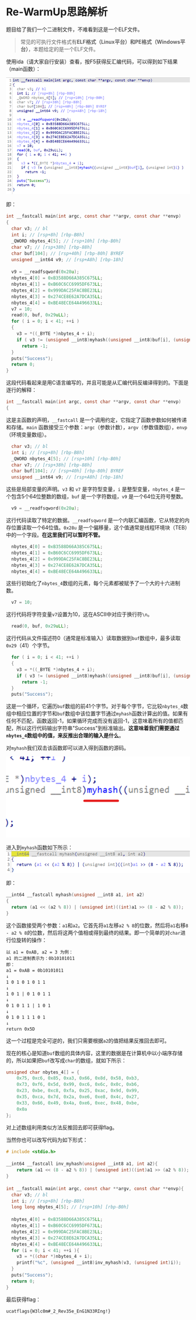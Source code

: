 # Re-WarmUp思路解析

题目给了我们一个二进制文件，不难看到这是一个ELF文件。

> 常见的可执行文件格式有**ELF格式（Linux平台）和PE格式（Windows平台）**，本题给定的是一个ELF文件。

使用ida（请大家自行安装）查看，按F5获得反汇编代码，可以得到如下结果（main函数）：

![1732243565261](image/writeup-re0/1732243565261.png)

即：

```c
int __fastcall main(int argc, const char **argv, const char **envp)
{
  char v3; // bl
  int i; // [rsp+8h] [rbp-B8h]
  _QWORD nbytes_4[5]; // [rsp+10h] [rbp-B0h]
  char v7; // [rsp+38h] [rbp-88h]
  char buf[104]; // [rsp+40h] [rbp-80h] BYREF
  unsigned __int64 v9; // [rsp+A8h] [rbp-18h]

  v9 = __readfsqword(0x28u);
  nbytes_4[0] = 0xB3588D66A385C675LL;
  nbytes_4[1] = 0xB60C6CC6995DF673LL;
  nbytes_4[2] = 0x999DAC25FAC8BE23LL;
  nbytes_4[3] = 0x274CE8E62A7DCA35LL;
  nbytes_4[4] = 0xBE48ECE64A496633LL;
  v7 = 10;
  read(0, buf, 0x29uLL);
  for ( i = 0; i < 41; ++i )
  {
    v3 = *((_BYTE *)nbytes_4 + i);
    if ( v3 != (unsigned __int8)myhash((unsigned __int8)buf[i], (unsigned int)i) )
      return -1;
  }
  puts("Success");
  return 0;
}
```

这段代码看起来是用C语言编写的，并且可能是从汇编代码反编译得到的。下面是逐行的解释：

```c
int __fastcall main(int argc, const char **argv, const char **envp)
{
```
这是主函数的声明，`__fastcall` 是一个调用约定，它指定了函数参数如何被传递和存储。`main` 函数接受三个参数：`argc`（参数计数），`argv`（参数值数组），`envp`（环境变量数组）。

```c
  char v3; // bl
  int i; // [rsp+8h] [rbp-B8h]
  _QWORD nbytes_4[5]; // [rsp+10h] [rbp-B0h]
  char v7; // [rsp+38h] [rbp-88h]
  char buf[104]; // [rsp+40h] [rbp-80h] BYREF
  unsigned __int64 v9; // [rsp+A8h] [rbp-18h]
```
这些是局部变量的声明。`v3` 和 `v7` 是字符型变量，`i` 是整型变量，`nbytes_4` 是一个包含5个64位整数的数组，`buf` 是一个字符数组，`v9` 是一个64位无符号整数。

```c
  v9 = __readfsqword(0x28u);
```
这行代码读取了特定的数据。`__readfsqword` 是一个内联汇编函数，它从特定的内存位置读取一个64位值。`0x28u` 是一个偏移量，这个值通常是线程环境块（TEB）中的一个字段。**在这里我们可以暂时不管。**

```c
  nbytes_4[0] = 0xB3588D66A385C675LL;
  nbytes_4[1] = 0xB60C6CC6995DF673LL;
  nbytes_4[2] = 0x999DAC25FAC8BE23LL;
  nbytes_4[3] = 0x274CE8E62A7DCA35LL;
  nbytes_4[4] = 0xBE48ECE64A496633LL;
```
这些行初始化了`nbytes_4`数组的元素，每个元素都被赋予了一个大的十六进制数。

```c
  v7 = 10;
```
这行代码将字符变量`v7`设置为10，这在ASCII中对应于换行符`\n`。

```c
  read(0, buf, 0x29uLL);
```
这行代码从文件描述符0（通常是标准输入）读取数据到`buf`数组中，最多读取`0x29`（41）个字节。

```c
  for ( i = 0; i < 41; ++i )
  {
    v3 = *((_BYTE *)nbytes_4 + i);
    if ( v3 != (unsigned __int8)myhash((unsigned __int8)buf[i], (unsigned int)i) )
      return -1;
  }
  puts("Success");
```
这是一个循环，它遍历`buf`数组的前41个字节。对于每个字节，它比较`nbytes_4`数组中相应位置的字节和`buf`数组中该位置字节通过`myhash`函数计算出的值。如果有任何不匹配，函数返回-1，如果循环完成而没有返回-1，这意味着所有的值都匹配，所以这行代码输出字符串"Success"到标准输出。**这意味着我们需要通过`nbytes_4`数组中的值，来反推出合理的输入是什么**。

对`myhash`我们双击该函数即可以进入得到函数的源码。

![1732245637713](image/writeup-re0/1732245637713.png)

进入到`myhash`函数如下所示：
![1732245747435](image/writeup-re0/1732245747435.png)

即：
```c
__int64 __fastcall myhash(unsigned __int8 a1, int a2)
{
  return (a1 << (a2 % 8)) | (unsigned int)((int)a1 >> (8 - a2 % 8));
}
```

这个函数接受两个参数：`a1`和`a2`。它首先将`a1`左移`a2 % 8`的位数，然后将`a1`右移`8 - a2 % 8`的位数，然后将这两个值相或得到最终的结果。即一个简单的对`char`进行位旋转的操作：

```
以 a1 = 0xAB, a2 = 3 为例：
a1 的二进制表示为：0b10101011
即：
a1 = 0xAB = 0b10101011
↓
1 0 1 0 1 0 1 1
↓
1 0 1 | 0 1 0 1 1
↓
0 1 0 1 1 | 1 0 1
↓
0 1 0 1 1 1 0 1
↓
return 0x5D
```

这一个过程是完全可逆的，我们只需要根据`a2`的值把结果反推回去即可。

现在的核心是知道`buf`数组的具体内容，这里的数据是在计算机中以小端序存储的，所以如果把`buf`改写成`char`的数组，就如下所示：

```c
unsigned char nbytes_4[] = {
    0x75, 0xc6, 0x85, 0xa3, 0x66, 0x8d, 0x58, 0xb3, 
    0x73, 0xf6, 0x5d, 0x99, 0xc6, 0x6c, 0x0c, 0xb6, 
    0x23, 0xbe, 0xc8, 0xfa, 0x25, 0xac, 0x9d, 0x99, 
    0x35, 0xca, 0x7d, 0x2a, 0xe6, 0xe8, 0x4c, 0x27, 
    0x33, 0x66, 0x49, 0x4a, 0xe6, 0xec, 0x48, 0xbe, 
    0x0a
};
```

对上述数组利用类似方法反推回去即可获得flag。

当然你也可以改写代码为如下形式：
```c
# include <stdio.h>

__int64 __fastcall inv_myhash(unsigned __int8 a1, int a2){
    return (a1 << (8 - a2 % 8)) | (unsigned int)((int)a1 >> (a2 % 8));
}

int __fastcall main(int argc, const char **argv, const char **envp){
  char v3; // bl
  int i; // [rsp+8h] [rbp-B8h]
  long long nbytes_4[5]; // [rsp+10h] [rbp-B0h]

  nbytes_4[0] = 0xB3588D66A385C675LL;
  nbytes_4[1] = 0xB60C6CC6995DF673LL;
  nbytes_4[2] = 0x999DAC25FAC8BE23LL;
  nbytes_4[3] = 0x274CE8E62A7DCA35LL;
  nbytes_4[4] = 0xBE48ECE64A496633LL;
  for (i = 0; i < 41; ++i ){
    v3 = *((char *)nbytes_4 + i);
    printf("%c", (unsigned __int8)inv_myhash(v3, (unsigned int)i));
  }
  puts("Success");
  return 0;
}
```

最后获得flag：
```txt
ucatflags{W3lc0m#_2_Rev35e_EnG1N33RIng!}
```
